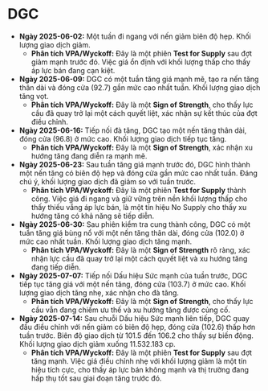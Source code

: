 # DGC

- **Ngày 2025-06-02:** Một tuần đi ngang với nến giảm biên độ hẹp. Khối lượng giao dịch giảm.
    - **Phân tích VPA/Wyckoff:** Đây là một phiên **Test for Supply** sau đợt giảm mạnh trước đó. Việc giá ổn định với khối lượng thấp cho thấy áp lực bán đang cạn kiệt.
- **Ngày 2025-06-09:** DGC có một tuần tăng giá mạnh mẽ, tạo ra nến tăng thân dài và đóng cửa (92.7) gần mức cao nhất tuần. Khối lượng giao dịch tăng vọt.
    - **Phân tích VPA/Wyckoff:** Đây là một **Sign of Strength**, cho thấy lực cầu đã quay trở lại một cách quyết liệt, xác nhận sự kết thúc của đợt điều chỉnh.
- **Ngày 2025-06-16:** Tiếp nối đà tăng, DGC tạo một nến tăng thân dài, đóng cửa (96.8) ở mức cao. Khối lượng giao dịch tiếp tục tăng.
    - **Phân tích VPA/Wyckoff:** Đây là một **Sign of Strength**, xác nhận xu hướng tăng đang diễn ra mạnh mẽ.
- **Ngày 2025-06-23:** Sau tuần tăng giá mạnh trước đó, DGC hình thành một nến tăng có biên độ hẹp và đóng cửa gần mức cao nhất tuần. Đáng chú ý, khối lượng giao dịch đã giảm so với tuần trước.
    - **Phân tích VPA/Wyckoff:** Đây là một phiên **Test for Supply** thành công. Việc giá đi ngang và giữ vững trên nền khối lượng thấp cho thấy thiếu vắng áp lực bán, là một tín hiệu No Supply cho thấy xu hướng tăng có khả năng sẽ tiếp diễn.
- **Ngày 2025-06-30:** Sau phiên kiểm tra cung thành công, DGC có một tuần tăng giá bùng nổ với một nến tăng thân dài, đóng cửa (102.0) ở mức cao nhất tuần. Khối lượng giao dịch tăng mạnh.
    - **Phân tích VPA/Wyckoff:** Đây là một **Sign of Strength** rõ ràng, xác nhận lực cầu đã quay trở lại một cách quyết liệt và xu hướng tăng đang tiếp diễn.
- **Ngày 2025-07-07:** Tiếp nối Dấu hiệu Sức mạnh của tuần trước, DGC tiếp tục tăng giá với một nến tăng, đóng cửa (103.7) ở mức cao. Khối lượng giao dịch tăng nhẹ, xác nhận cho đà tăng.
    - **Phân tích VPA/Wyckoff:** Đây là một **Sign of Strength**, cho thấy lực cầu vẫn đang chiếm ưu thế và xu hướng tăng được củng cố.
- **Ngày 2025-07-14:** Sau chuỗi Dấu hiệu Sức mạnh liên tiếp, DGC quay đầu điều chỉnh với nến giảm có biên độ hẹp, đóng cửa (102.6) thấp hơn tuần trước. Biên độ giao dịch từ 101.5 đến 106.2 cho thấy sự biến động. Khối lượng giao dịch giảm xuống 11.532.183 cp.
    - **Phân tích VPA/Wyckoff:** Đây là một phiên **Test for Supply** sau đợt tăng mạnh. Việc giá điều chỉnh nhẹ với khối lượng giảm là một tín hiệu tích cực, cho thấy áp lực bán không mạnh và thị trường đang hấp thụ tốt sau giai đoạn tăng trước đó.


